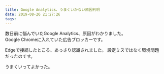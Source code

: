```yaml
---
title: Google Analytics、うまくいかない原因判明
date: 2019-08-26 21:27:26
tags:
---
```

数日前に悩んでいたGoogle Analytics、原因がわかりました。  
Google Chromeに入れていた広告ブロッカーです。

Edgeで接続したところ、あっさり認識されました。
設定ミスではなく環境問題だったのです。

うまくいってよかった。
